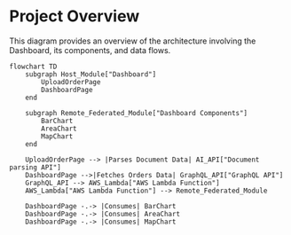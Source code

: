 # Project Overview

This diagram provides an overview of the architecture involving the Dashboard, its components, and data flows.

```mermaid
flowchart TD
    subgraph Host_Module["Dashboard"]
        UploadOrderPage
        DashboardPage
    end

    subgraph Remote_Federated_Module["Dashboard Components"]
        BarChart
        AreaChart
        MapChart
    end

    UploadOrderPage --> |Parses Document Data| AI_API["Document parsing API"]
    DashboardPage -->|Fetches Orders Data| GraphQL_API["GraphQL API"]
    GraphQL_API --> AWS_Lambda["AWS Lambda Function"]
    AWS_Lambda["AWS Lambda Function"] --> Remote_Federated_Module

    DashboardPage -.-> |Consumes| BarChart
    DashboardPage -.-> |Consumes| AreaChart
    DashboardPage -.-> |Consumes| MapChart
    
  
